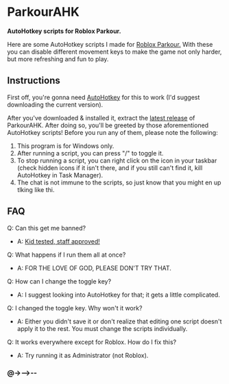 # ParkourAHK
**AutoHotkey scripts for Roblox Parkour.**

Here are some AutoHotkey scripts I made for [Roblox Parkour.](https://www.roblox.com/games/445664957/Parkour) With these you can disable different movement keys to make the game not only harder, but more refreshing and fun to play.

## Instructions
First off, you're gonna need [AutoHotkey](https://www.autohotkey.com) for this to work (I'd suggest downloading the current version).

After you've downloaded & installed it, extract the [latest release](https://github.com/joinedspawnRoads/ParkourAHK/releases) of ParkourAHK. After doing so, you'll be greeted by those aforementioned AutoHotkey scripts! Before you run any of them, please note the following:

1. This program is for Windows only.
2. After running a script, you can press "/" to toggle it.
3. To stop running a script, you can right click on the icon in your taskbar (check hidden icons if it isn't there, and if you still can't find it, kill AutoHotkey in Task Manager).
4. The chat is not immune to the scripts, so just know that you might en up tlking like thi.

## FAQ

Q: Can this get me banned?
- A: [Kid tested, staff approved!](https://imgur.com/rKFkimo)

Q: What happens if I run them all at once?
- A: FOR THE LOVE OF GOD, PLEASE DON'T TRY THAT.

Q: How can I change the toggle key?
- A: I suggest looking into AutoHotkey for that; it gets a little complicated.

Q: I changed the toggle key. Why won't it work?
- A: Either you didn't save it or don't realize that editing one script doesn't apply it to the rest. You must change the scripts individually.

Q: It works everywhere except for Roblox. How do I fix this?
- A: Try running it as Administrator (not Roblox).

### @->-->--
